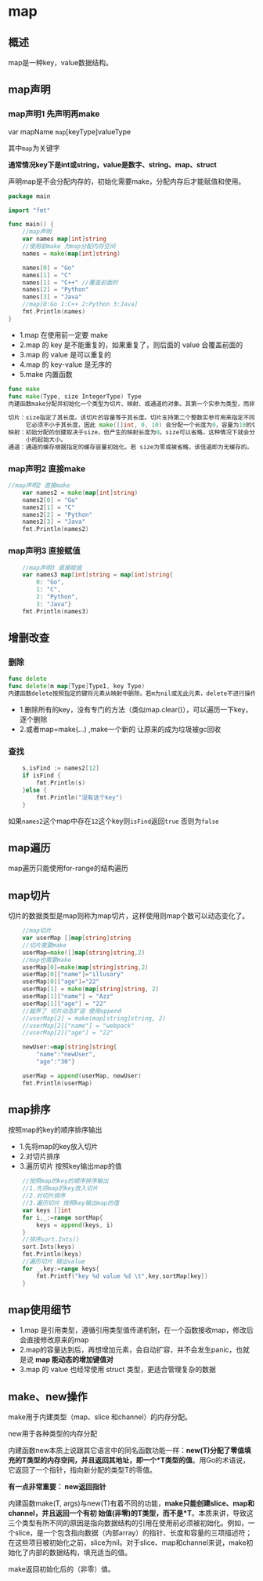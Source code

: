 # map

## 概述

map是一种key，value数据结构。

## map声明

### map声明1 先声明再make

var mapName `map`[keyType]valueType

其中`map`为关键字

**通常情况key下是int或string，value是数字、string、map、struct**

声明map是不会分配内存的，初始化需要make，分配内存后才能赋值和使用。

```go
package main

import "fmt"

func main() {
	//map声明
	var names map[int]string
	//使用前make 为map分配内存空间
	names = make(map[int]string)

	names[0] = "Go"
	names[1] = "C"
	names[1] = "C++" //覆盖前面的
	names[2] = "Python"
	names[3] = "Java"
	//map[0:Go 1:C++ 2:Python 3:Java]
	fmt.Println(names)
}
```

* 1.map 在使用前一定要 make
* 2.map 的 key 是不能重复的，如果重复了，则后面的 value 会覆盖前面的
* 3.map 的 value 是可以重复的
* 4.map 的 key-value 是无序的
* 5.make 内置函数

```go
func make
func make(Type, size IntegerType) Type
内建函数make分配并初始化一个类型为切片、映射、或通道的对象。其第一个实参为类型，而非值。make的返回类型与其参数相同，而非指向它的指针。其具体结果取决于具体的类型：

切片：size指定了其长度。该切片的容量等于其长度。切片支持第二个整数实参可用来指定不同的容量；
     它必须不小于其长度，因此 make([]int, 0, 10) 会分配一个长度为0，容量为10的切片。
映射：初始分配的创建取决于size，但产生的映射长度为0。size可以省略，这种情况下就会分配一个
     小的起始大小。
通道：通道的缓存根据指定的缓存容量初始化。若 size为零或被省略，该信道即为无缓存的。
```

### map声明2 直接make

```go
//map声明2 直接make
	var names2 = make(map[int]string)
	names2[0] = "Go"
	names2[1] = "C"
	names2[2] = "Python"
	names2[3] = "Java"
	fmt.Println(names2)
```

### map声明3 直接赋值

```go
	//map声明3 直接赋值
	var names3 map[int]string = map[int]string{
		0: "Go",
		1: "C",
		2: "Python",
		3: "Java"}
	fmt.Println(names3)
```

## 增删改查

### 删除

```go
func delete
func delete(m map[Type]Type1, key Type)
内建函数delete按照指定的键将元素从映射中删除。若m为nil或无此元素，delete不进行操作,也不会报错
```

* 1.删除所有的key，没有专门的方法（类似map.clear()），可以遍历一下key，逐个删除
* 2.或者map=make(...) ,make一个新的 让原来的成为垃圾被gc回收

### 查找

```go
	s,isFind := names2[12]
	if isFind {
		fmt.Println(s)
	}else {
		fmt.Println("没有这个key")
	}
```

如果`names2`这个map中存在`12`这个key则`isFind`返回`true` 否则为`false`

## map遍历

map遍历只能使用for-range的结构遍历



## map切片

切片的数据类型是map则称为map切片，这样使用则map个数可以动态变化了。

```go
	//map切片
	var userMap []map[string]string
	//切片需要make
	userMap=make([]map[string]string,2)
	//map也需要make
	userMap[0]=make(map[string]string,2)
	userMap[0]["name"]="illusory"
	userMap[0]["age"]="22"
	userMap[1] = make(map[string]string, 2)
	userMap[1]["name"] = "Azz"
	userMap[1]["age"] = "22"
	//越界了 切片动态扩容 使用append
	//userMap[2] = make(map[string]string, 2)
	//userMap[2]["name"] = "webpack"
	//userMap[2]["age"] = "22"

	newUser:=map[string]string{
		"name":"newUser",
		"age":"30"}

	userMap = append(userMap, newUser)
	fmt.Println(userMap)

```

## map排序

按照map的key的顺序排序输出

* 1.先将map的key放入切片
* 2.对切片排序
* 3.遍历切片 按照key输出map的值

	
```go
	//按照map的key的顺序排序输出
	//1.先将map的key放入切片
	//2.对切片排序
	//3.遍历切片 按照key输出map的值
	var keys []int
	for i,_:=range sortMap{
		keys = append(keys, i)
	}
	//排序sort.Ints()
	sort.Ints(keys)
	fmt.Println(keys)
	//遍历切片 输出value
	for _,key:=range keys{
		fmt.Printf("key %d value %d \t",key,sortMap[key])
	}
```

## map使用细节

* 1.map 是引用类型，遵循引用类型值传递机制，在一个函数接收map，修改后会直接修改原来的map
* 2.map的容量达到后，再想增加元素，会自动扩容，并不会发生panic，也就是说 **map 能动态的增加键值对**
* 3.map 的 value 也经常使用 struct 类型，更适合管理复杂的数据

## make、new操作

make用于内建类型（map、slice 和channel）的内存分配。

new用于各种类型的内存分配 

内建函数new本质上说跟其它语言中的同名函数功能一样：**new(T)分配了零值填充的T类型的内存空间，并且返回其地址，即一个*T类型的值**。用Go的术语说，它返回了一个指针，指向新分配的类型T的零值。

**有一点非常重要： new返回指针**

内建函数make(T, args)与new(T)有着不同的功能，**make只能创建slice、map和channel，并且返回一个有初 始值(非零)的T类型，而不是*T**。本质来讲，导致这三个类型有所不同的原因是指向数据结构的引用在使用前必须被初始化。例如，一个slice，是一个包含指向数据（内部array）的指针、长度和容量的三项描述符；在这些项目被初始化之前，slice为nil。对于slice、map和channel来说，make初始化了内部的数据结构，填充适当的值。

make返回初始化后的（非零）值。